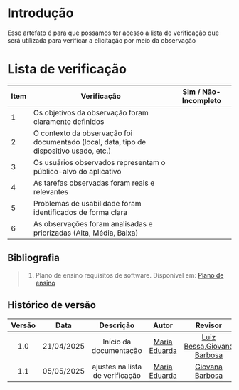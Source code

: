 # Introdução
Esse artefato é para que possamos ter acesso a lista de verificação que será utilizada para verificar a elicitação por meio da observação

# Lista de verificação 

| Item | Verificação                                                                                      | Sim / Não-Incompleto |
|------|--------------------------------------------------------------------------------------------------|----------------------|
| 1    | Os objetivos da observação foram claramente definidos                                            |                      |
| 2    | O contexto da observação foi documentado (local, data, tipo de dispositivo usado, etc.)          |                      |
| 3    | Os usuários observados representam o público-alvo do aplicativo                                  |                      |
| 4    | As tarefas observadas foram reais e relevantes                                                   |                      |
| 5    | Problemas de usabilidade foram identificados de forma clara                                      |                      |
| 6    | As observações foram analisadas e priorizadas (Alta, Média, Baixa)                               |                      |

## Bibliografia

> 1. Plano de ensino requisitos de software. Disponível em: [Plano de ensino](https://drive.google.com/file/d/1_Bw2pDJrGP1Hib7hcq0J7LPVyIaFZGGC/view?usp=sharing)

## Histórico de versão

| Versão |    Data    |       Descrição        |                     Autor                      |                  Revisor                   |
| :----: | :--------: | :--------------------: | :--------------------------------------------: | :----------------------------------------: |
|  1.0   | 21/04/2025 | Início da documentação | [Maria Eduarda](https://github.com/maaduh)     |[Luiz Bessa](https://github.com/lfelipebessa),[Giovana Barbosa ](https://github.com/gio221) |
|  1.1   | 05/05/2025 | ajustes na lista de verificação| [Maria Eduarda](https://github.com/maaduh)     |  [Giovana Barbosa ](https://github.com/gio221) |